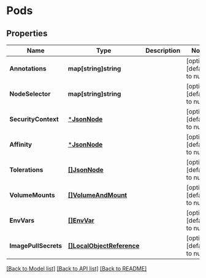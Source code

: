 # Pods

## Properties
Name | Type | Description | Notes
------------ | ------------- | ------------- | -------------
**Annotations** | **map[string]string** |  | [optional] [default to null]
**NodeSelector** | **map[string]string** |  | [optional] [default to null]
**SecurityContext** | [***JsonNode**](JsonNode.md) |  | [optional] [default to null]
**Affinity** | [***JsonNode**](JsonNode.md) |  | [optional] [default to null]
**Tolerations** | [**[]JsonNode**](JsonNode.md) |  | [optional] [default to null]
**VolumeMounts** | [**[]VolumeAndMount**](VolumeAndMount.md) |  | [optional] [default to null]
**EnvVars** | [**[]EnvVar**](EnvVar.md) |  | [optional] [default to null]
**ImagePullSecrets** | [**[]LocalObjectReference**](LocalObjectReference.md) |  | [optional] [default to null]

[[Back to Model list]](../README.md#documentation-for-models) [[Back to API list]](../README.md#documentation-for-api-endpoints) [[Back to README]](../README.md)


